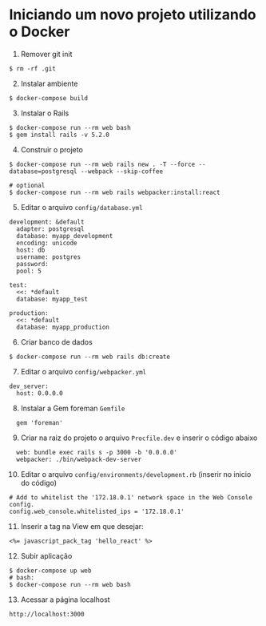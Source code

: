 # Iniciando um novo projeto utilizando o Docker

1. Remover git init

```
$ rm -rf .git
```

2. Instalar ambiente

```
$ docker-compose build
```

3. Instalar o Rails

```
$ docker-compose run --rm web bash
$ gem install rails -v 5.2.0

```

4. Construir o projeto

```
$ docker-compose run --rm web rails new . -T --force --database=postgresql --webpack --skip-coffee

# optional
$ docker-compose run --rm web rails webpacker:install:react
```

5. Editar o arquivo `config/database.yml`

```
development: &default
  adapter: postgresql
  database: myapp_development
  encoding: unicode
  host: db
  username: postgres
  password:
  pool: 5

test:
  <<: *default
  database: myapp_test

production:
  <<: *default
  database: myapp_production
```

6. Criar banco de dados

```
$ docker-compose run --rm web rails db:create
```

7. Editar o arquivo `config/webpacker.yml`

```
dev_server:
  host: 0.0.0.0
```

8. Instalar a Gem foreman `Gemfile`

```
  gem 'foreman'
```

9. Criar na raiz do projeto o arquivo `Procfile.dev` e inserir o código abaixo

```
  web: bundle exec rails s -p 3000 -b '0.0.0.0'
  webpacker: ./bin/webpack-dev-server
```

10. Editar o arquivo `config/environments/development.rb` (inserir no inicio do código)

```
# Add to whitelist the '172.18.0.1' network space in the Web Console config.
config.web_console.whitelisted_ips = '172.18.0.1'
```

11. Inserir a tag na View em que desejar:

```
<%= javascript_pack_tag 'hello_react' %>
```

12. Subir aplicação

```
$ docker-compose up web
# bash:
$ docker-compose run --rm web bash
```

13. Acessar a página localhost

`
http://localhost:3000
`
